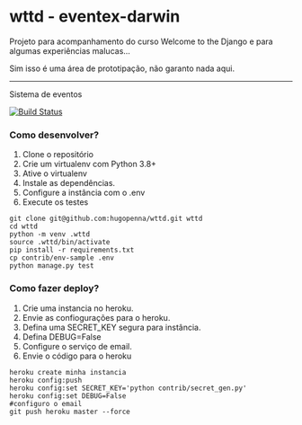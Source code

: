 # wttd - eventex-darwin

Projeto para acompanhamento do curso Welcome to the Django e para algumas experiências malucas...

Sim isso é uma área de prototipação, não garanto nada aqui.

---
Sistema de eventos

[![Build Status](https://travis-ci.org/hugopenna/wttd.svg?branch=master)](https://travis-ci.org/hugopenna/wttd)

### Como desenvolver?

1. Clone o repositório
2. Crie um virtualenv com Python 3.8+
3. Ative o virtualenv
4. Instale as dependências.
5. Configure a instância com o .env
6. Execute os testes


```console
git clone git@github.com:hugopenna/wttd.git wttd
cd wttd
python -m venv .wttd
source .wttd/bin/activate
pip install -r requirements.txt
cp contrib/env-sample .env
python manage.py test
```

### Como fazer deploy?

1. Crie uma instancia no heroku.
2. Envie as confiogurações para o heroku.
3. Defina uma SECRET_KEY segura para instância.
4. Defina DEBUG=False
5. Configure o serviço de email.
6. Envie o código para o heroku

```console
heroku create minha instancia
heroku config:push
heroku config:set SECRET_KEY='python contrib/secret_gen.py'
heroku config:set DEBUG=False
#configuro o email
git push heroku master --force
```